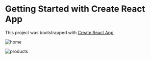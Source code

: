 # Getting Started with Create React App

This project was bootstrapped with [Create React App](https://github.com/facebook/create-react-app).

![home](https://user-images.githubusercontent.com/63307173/103043502-5426f580-457d-11eb-8c7c-71d0b99fc6fc.PNG)

![products](https://user-images.githubusercontent.com/63307173/103043547-7fa9e000-457d-11eb-8e1b-524b79a5a551.PNG)


